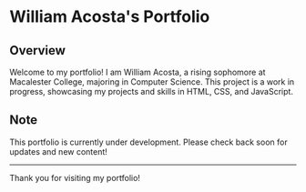 # William Acosta's Portfolio

## Overview

Welcome to my portfolio! I am William Acosta, a rising sophomore at Macalester College, majoring in Computer Science. This project is a work in progress, showcasing my projects and skills in HTML, CSS, and JavaScript. 

## Note

This portfolio is currently under development. Please check back soon for updates and new content!

---

Thank you for visiting my portfolio!

